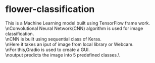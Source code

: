 # flower-classification
This is a Machine Learning model built using TensorFlow frame work.\
\nConvolutional Neural Network(CNN) algorithm is used for image classification.\
\nCNN is built using sequential class of Keras.\
\nHere it takes an iput of image from local library or Webcam.\
\nFor this,Gradio is used to create a GUI.\
\noutput predicts the image into 5 predefined classes.\
